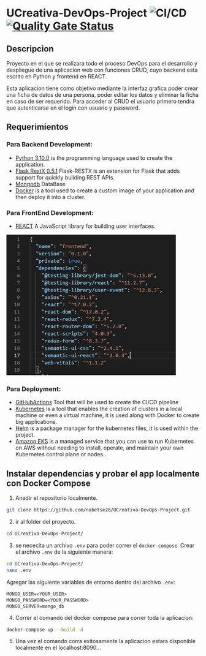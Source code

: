 # UCreativa-DevOps-Project ![CI/CD](https://github.com/nabetse28/UCreativa-DevOps-Project/actions/workflows/main.yml/badge.svg) [![Quality Gate Status](https://sonarcloud.io/api/project_badges/measure?project=nabetse28_UCreativa-DevOps-Project&metric=alert_status)](https://sonarcloud.io/summary/new_code?id=nabetse28_UCreativa-DevOps-Project)
## Descripcion 

Proyecto en el que se realizara todo el proceso DevOps para el desarrollo y despliegue de una aplicacion web con funciones CRUD, cuyo backend esta escrito en Python y frontend en REACT. 

Esta aplicacion tiene como objetivo mediante la interfaz grafica poder crear una ficha de datos de una persona, poder editar los datos y eliminar la ficha en caso de ser requerido. Para acceder al CRUD el usuario primero tendra que autenticarse en el login con usuario y password.



## Requerimientos
### Para Backend Development:

- [Python 3.10.0](https://www.python.org/) is the programming language used to create the application.
- [Flask RestX 0.5.1](https://flask-restx.readthedocs.io/en/latest/)  Flask-RESTX is an extension for Flask that adds support for quickly building REST APIs. 
- [Mongodb](https://www.mongodb.com/) DataBase
- [Docker](https://www.docker.com/) is a tool used to create a custom image of your application and then deploy it into a cluster.

### Para FrontEnd Development:

- [REACT](https://reactjs.org/) A JavaScript library for building user interfaces.

![](Capture.PNG)


### Para Deployment:

- [GitHubActions](https://docs.github.com/en/actions) Tool that will be used to create the CI/CD pipeline
- [Kubernetes](https://kubernetes.io/) is a tool that enables the creation of clusters in a local machine or even a virtual machine, it is used along with Docker to create big applications.
- [Helm](https://helm.sh/) is a package manager for the kubernetes files, it is used within the project.
- [Amazon EKS](https://docs.aws.amazon.com/eks/latest/userguide/what-is-eks.html) is a managed service that you can use to run Kubernetes on AWS without needing to install, operate, and maintain your own Kubernetes control plane or nodes..

## Instalar dependencias y probar el app localmente con Docker Compose

1. Anadir el repositorio localmente.
```bash
git clone https://github.com/nabetse28/UCreativa-DevOps-Project.git
```
2. ir al folder del proyecto.
```bash
cd UCreativa-DevOps-Project/
```
3. se nececita un archivo `.env` para poder correr el  `docker-compose`. Crear el archivo `.env` de la siguiente manera:

```bash
cd UCreativa-DevOps-Project/
nano .env
```
Agregar las siguiente variables de entorno dentro del archivo `.env`:
```
MONGO_USER=<YOUR_USER>
MONGO_PASSWORD=<YOUR_PASSWORD>
MONGO_SERVER=mongo_db
```

4. Correr el comando del docker compose para correr toda la aplicacion:

```bash
docker-compose up --build -d
```

5. Una vez el comando corra exitosamente la aplicacion estara disponible localmente en el localhost:8090...

